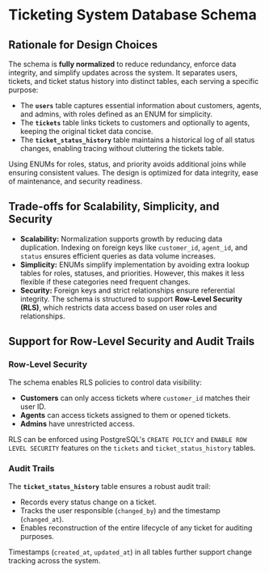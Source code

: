 # Ticketing System Database Schema

## Rationale for Design Choices
The schema is **fully normalized** to reduce redundancy, enforce data integrity, and simplify updates across the system. It separates users, tickets, and ticket status history into distinct tables, each serving a specific purpose:
- The **`users`** table captures essential information about customers, agents, and admins, with roles defined as an ENUM for simplicity.
- The **`tickets`** table links tickets to customers and optionally to agents, keeping the original ticket data concise.
- The **`ticket_status_history`** table maintains a historical log of all status changes, enabling tracing without cluttering the tickets table.

Using ENUMs for roles, status, and priority avoids additional joins while ensuring consistent values. The design is optimized for data integrity, ease of maintenance, and security readiness.

## Trade-offs for Scalability, Simplicity, and Security
- **Scalability:** Normalization supports growth by reducing data duplication. Indexing on foreign keys like `customer_id`, `agent_id`, and `status` ensures efficient queries as data volume increases.
- **Simplicity:** ENUMs simplify implementation by avoiding extra lookup tables for roles, statuses, and priorities. However, this makes it less flexible if these categories need frequent changes.
- **Security:** Foreign keys and strict relationships ensure referential integrity. The schema is structured to support **Row-Level Security (RLS)**, which restricts data access based on user roles and relationships.

## Support for Row-Level Security and Audit Trails
### Row-Level Security
The schema enables RLS policies to control data visibility:
- **Customers** can only access tickets where `customer_id` matches their user ID.
- **Agents** can access tickets assigned to them or opened tickets.
- **Admins** have unrestricted access.

RLS can be enforced using PostgreSQL's `CREATE POLICY` and `ENABLE ROW LEVEL SECURITY` features on the `tickets` and `ticket_status_history` tables.

### Audit Trails
The **`ticket_status_history`** table ensures a robust audit trail:
- Records every status change on a ticket.
- Tracks the user responsible (`changed_by`) and the timestamp (`changed_at`).
- Enables reconstruction of the entire lifecycle of any ticket for auditing purposes.

Timestamps (`created_at`, `updated_at`) in all tables further support change tracking across the system.
